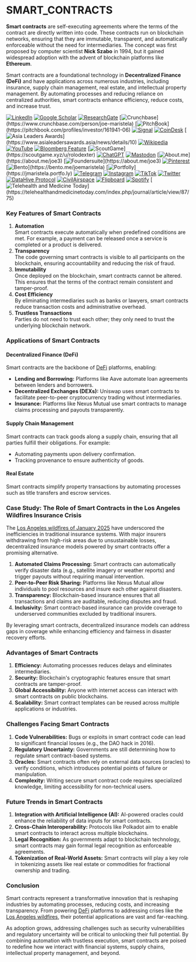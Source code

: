 # SMART\_CONTRACTS

**Smart contracts** are self-executing agreements where the terms of the contract are directly written into code. These contracts run on blockchain networks, ensuring that they are immutable, transparent, and automatically enforceable without the need for intermediaries. The concept was first proposed by computer scientist **Nick Szabo** in 1994, but it gained widespread adoption with the advent of blockchain platforms like **Ethereum**.

Smart contracts are a foundational technology in **Decentralized Finance (DeFi)** and have applications across numerous industries, including insurance, supply chain management, real estate, and intellectual property management. By automating processes and reducing reliance on centralized authorities, smart contracts enhance efficiency, reduce costs, and increase trust.

[![LinkedIn](https://img.shields.io/badge/LinkedIn-Profile-0077B5?style=flat-square\&logo=linkedin\&logoColor=white)](https://linkedin.com/in/rolodexter) [![Google Scholar](https://img.shields.io/badge/Google_Scholar-Profile-4285F4?style=flat-square\&logo=googlescholar\&logoColor=white)](https://scholar.google.com/citations?user=gHTHirEAAAAJ) [![ResearchGate](https://img.shields.io/badge/ResearchGate-Profile-00CCBB?style=flat-square\&logo=researchgate\&logoColor=white)](https://www.researchgate.net/profile/Joe-Maristela-2) [![Crunchbase](https://img.shields.io/badge/Crunchbase-Profile-0288D1?style=flat-square\&logo=data:image/svg+xml;base64,PHN...)](https://www.crunchbase.com/person/joe-maristela) [![PitchBook](https://img.shields.io/badge/PitchBook-Profile-003B6B?style=flat-square\&logo=data:image/svg+xml;base64,PHN...)](https://pitchbook.com/profiles/investor/161941-06) [![Signal](https://img.shields.io/badge/Signal-Profile-6E97F0?style=flat-square\&logo=signal\&logoColor=white)](https://signal.nfx.com/investors/joe-maristela) [![CoinDesk](https://img.shields.io/badge/CoinDesk-Contributor-F7931A?style=flat-square\&logo=news\&logoColor=white)](https://www.coindesk.com/author/joe-maristela) [![Asia Leaders Awards](https://img.shields.io/badge/Asia_Leaders_Awards-Feature-DA291C?style=flat-square\&logo=data:image/svg+xml;base64,PHN...)](https://www.asialeadersawards.asia/news/details/10) [![Wikipedia](https://img.shields.io/badge/Wikipedia-Profile-000000?style=flat-square\&logo=wikipedia\&logoColor=white)](https://en.wikipedia.org/wiki/File:Joe_Maristela_in_Paniqui_Tarlac_Tech_Seminar_2015.jpg) [![YouTube](https://img.shields.io/badge/YouTube-Channel-FF0000?style=flat-square\&logo=youtube\&logoColor=white)](https://www.youtube.com/@rolodexter) [![Bloomberg Feature](https://img.shields.io/badge/Bloomberg-Feature-5E5E5E?style=flat-square\&logo=youtube\&logoColor=white)](https://www.youtube.com/watch?v=Ep8Mo0kRjaY) [![ScoutGame](https://img.shields.io/badge/ScoutGame-Profile-8A2BE2?style=flat-square\&logo=data:image/svg+xml;base64,PHN...)](https://scoutgame.xyz/u/rolodexter) [![ChatGPT](https://img.shields.io/badge/ChatGPT-Resume_and_Biodata-00A67E?style=flat-square\&logo=chatgpt\&logoColor=white)](https://chatgpt.com/g/g-675caa5a54e88191bd807764592df744-joe-s-resume-and-application-data) [![Mastodon](https://img.shields.io/badge/Mastodon-Profile-6364FF?style=flat-square\&logo=mastodon\&logoColor=white)](https://mastodon.social/@JoeMaristela) [![About.me](https://img.shields.io/badge/About.me-Profile-000000?style=flat-square\&logo=data:image/svg+xml;base64,PHN...)](https://about.me/joe3) [![Foundersuite](https://img.shields.io/badge/Foundersuite-Profile-0056D2?style=flat-square\&logo=data:image/svg+xml;base64,PHN...)](https://about.me/joe3) [![Pinterest](https://img.shields.io/badge/Pinterest-@rolodexter-BD081C?style=flat-square\&logo=pinterest\&logoColor=white)](https://nl.pinterest.com/rolodexter/) [![Bento](https://img.shields.io/badge/Bento-Profile-F7931A?style=flat-square\&logo=data:image/svg+xml;base64,PHN...)](https://bento.me/joemaristela) [![Portfolly](https://img.shields.io/badge/Portfolly-Profile-F7931A?style=flat-square\&logo=data:image/svg+xml;base64,PHN...)](https://jmaristela.portfo.ly) [![Telegram](https://img.shields.io/badge/Telegram-Contact-2CA5E0?style=flat-square\&logo=telegram\&logoColor=white)](https://t.me/joemaristela) [![Instagram](https://img.shields.io/badge/Instagram-@joemaristela3-E4405F?style=flat-square\&logo=instagram\&logoColor=white)](https://www.instagram.com/joemaristela3/) [![TikTok](https://img.shields.io/badge/TikTok-@rolodexter-000000?style=flat-square\&logo=tiktok\&logoColor=white)](https://www.tiktok.com/@rolodexter) [![Twitter](https://img.shields.io/badge/Twitter-Profile-1DA1F2?style=flat-square\&logo=twitter\&logoColor=white)](https://twitter.com/joemaristela) [![DataHive Protocol](https://img.shields.io/badge/DataHive-Protocol-005F73?style=flat-square\&logo=github\&logoColor=white)](https://github.com/rolodexter/DataHive-Protocol) [![CivilAirspace](https://img.shields.io/badge/CivilAirspace-Project-023047?style=flat-square\&logo=github\&logoColor=white)](https://github.com/rolodexter/CivilAirspace) [![Flipboard](https://img.shields.io/badge/Flipboard-Magazine-E83151?style=flat-square\&logo=flipboard\&logoColor=white)](https://flipboard.com/@rolodexter/rolodexter-jergu04fz) [![Spotify](https://img.shields.io/badge/Spotify-Listen-1DB954?style=flat-square\&logo=spotify\&logoColor=white)](https://open.spotify.com/show/11s0wEdbc8k3caT6xur57a) [![Telehealth and Medicine Today](https://img.shields.io/badge/Telehealth-Article-0077B5?style=flat-square\&logo=data:image/svg+xml;base64,PHN...)](https://telehealthandmedicinetoday.com/index.php/journal/article/view/87/75)

### Key Features of Smart Contracts

1. **Automation**\
   Smart contracts execute automatically when predefined conditions are met. For example, a payment can be released once a service is completed or a product is delivered.
2. **Transparency**\
   The code governing smart contracts is visible to all participants on the blockchain, ensuring accountability and reducing the risk of fraud.
3. **Immutability**\
   Once deployed on the blockchain, smart contracts cannot be altered. This ensures that the terms of the contract remain consistent and tamper-proof.
4. **Cost Efficiency**\
   By eliminating intermediaries such as banks or lawyers, smart contracts reduce transaction costs and administrative overhead.
5. **Trustless Transactions**\
   Parties do not need to trust each other; they only need to trust the underlying blockchain network.

### Applications of Smart Contracts

#### Decentralized Finance (DeFi)

Smart contracts are the backbone of [DeFi](../CRYPTO/DEFI.md) platforms, enabling:

* **Lending and Borrowing:** Platforms like Aave automate loan agreements between lenders and borrowers.
* **Decentralized Exchanges (DEXs):** Uniswap uses smart contracts to facilitate peer-to-peer cryptocurrency trading without intermediaries.
* **Insurance:** Platforms like Nexus Mutual use smart contracts to manage claims processing and payouts transparently.

#### Supply Chain Management

Smart contracts can track goods along a supply chain, ensuring that all parties fulfill their obligations. For example:

* Automating payments upon delivery confirmation.
* Tracking provenance to ensure authenticity of goods.

#### Real Estate

Smart contracts simplify property transactions by automating processes such as title transfers and escrow services.

### Case Study: The Role of Smart Contracts in the Los Angeles Wildfires Insurance Crisis

The [Los Angeles wildfires of January 2025](LOS_ANGELES_WILDFIRES_2025.md) have underscored the inefficiencies in traditional insurance systems. With major insurers withdrawing from high-risk areas due to unsustainable losses, decentralized insurance models powered by smart contracts offer a promising alternative.

1. **Automated Claims Processing:** Smart contracts can automatically verify disaster data (e.g., satellite imagery or weather reports) and trigger payouts without requiring manual intervention.
2. **Peer-to-Peer Risk Sharing:** Platforms like Nexus Mutual allow individuals to pool resources and insure each other against disasters.
3. **Transparency:** Blockchain-based insurance ensures that all transactions and claims are auditable, reducing disputes and fraud.
4. **Inclusivity:** Smart contract-based insurance can provide coverage to underserved communities excluded by traditional insurers.

By leveraging smart contracts, decentralized insurance models can address gaps in coverage while enhancing efficiency and fairness in disaster recovery efforts.

### Advantages of Smart Contracts

1. **Efficiency:** Automating processes reduces delays and eliminates intermediaries.
2. **Security:** Blockchain's cryptographic features ensure that smart contracts are tamper-proof.
3. **Global Accessibility:** Anyone with internet access can interact with smart contracts on public blockchains.
4. **Scalability:** Smart contract templates can be reused across multiple applications or industries.

### Challenges Facing Smart Contracts

1. **Code Vulnerabilities:** Bugs or exploits in smart contract code can lead to significant financial losses (e.g., the DAO hack in 2016).
2. **Regulatory Uncertainty:** Governments are still determining how to regulate smart contract-based systems.
3. **Oracles:** Smart contracts often rely on external data sources (oracles) to verify conditions, which introduces potential points of failure or manipulation.
4. **Complexity:** Writing secure smart contract code requires specialized knowledge, limiting accessibility for non-technical users.

### Future Trends in Smart Contracts

1. **Integration with Artificial Intelligence (AI):** AI-powered oracles could enhance the reliability of data inputs for smart contracts.
2. **Cross-Chain Interoperability:** Protocols like Polkadot aim to enable smart contracts to interact across multiple blockchains.
3. **Legal Recognition:** As governments adapt to blockchain technology, smart contracts may gain formal legal recognition as enforceable agreements.
4. **Tokenization of Real-World Assets:** Smart contracts will play a key role in tokenizing assets like real estate or commodities for fractional ownership and trading.

### Conclusion

Smart contracts represent a transformative innovation that is reshaping industries by automating processes, reducing costs, and increasing transparency. From powering [DeFi](../CRYPTO/DEFI.md) platforms to addressing crises like the [Los Angeles wildfires](LOS_ANGELES_WILDFIRES_2025.md), their potential applications are vast and far-reaching.

As adoption grows, addressing challenges such as security vulnerabilities and regulatory uncertainty will be critical to unlocking their full potential. By combining automation with trustless execution, smart contracts are poised to redefine how we interact with financial systems, supply chains, intellectual property management, and beyond.
